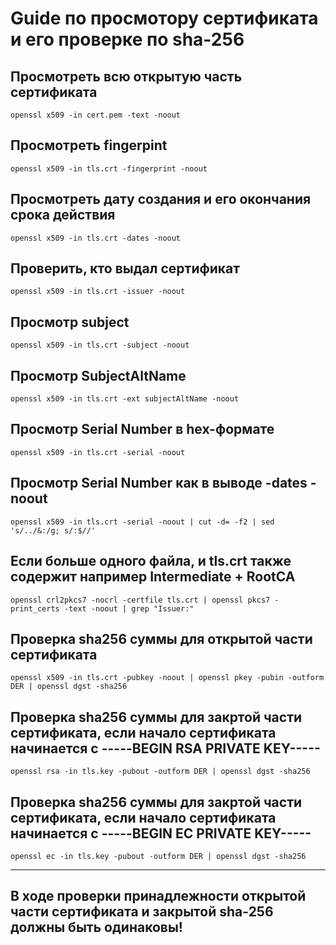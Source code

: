 

# Guide по просмотору сертификата и его проверке по sha-256


## Просмотреть всю открытую часть сертификата

```
openssl x509 -in cert.pem -text -noout
```

## Просмотреть fingerpint

```
openssl x509 -in tls.crt -fingerprint -noout
```

## Просмотреть дату создания и его окончания срока действия

```
openssl x509 -in tls.crt -dates -noout
```

## Проверить, кто выдал сертификат

```
openssl x509 -in tls.crt -issuer -noout
```

## Просмотр subject

```
openssl x509 -in tls.crt -subject -noout
```

## Просмотр SubjectAltName

```
openssl x509 -in tls.crt -ext subjectAltName -noout
```

## Просмотр Serial Number в hex-формате

```
openssl x509 -in tls.crt -serial -noout
```

## Просмотр Serial Number как в выводе -dates -noout

```
openssl x509 -in tls.crt -serial -noout | cut -d= -f2 | sed 's/../&:/g; s/:$//'
```

## Если больше одного файла, и tls.crt также содержит например Intermediate + RootCA

```
openssl crl2pkcs7 -nocrl -certfile tls.crt | openssl pkcs7 -print_certs -text -noout | grep "Issuer:"
```

## Проверка sha256 суммы для открытой части сертификата

```
openssl x509 -in tls.crt -pubkey -noout | openssl pkey -pubin -outform DER | openssl dgst -sha256
```

## Проверка sha256 суммы для закртой части сертификата, если начало сертификата начинается с -----BEGIN RSA PRIVATE KEY-----


```
openssl rsa -in tls.key -pubout -outform DER | openssl dgst -sha256
```

## Проверка sha256 суммы для закртой части сертификата, если начало сертификата начинается с -----BEGIN EC PRIVATE KEY-----

```
openssl ec -in tls.key -pubout -outform DER | openssl dgst -sha256
```
________________
## В ходе проверки принадлежности открытой части сертификата и закрытой sha-256 должны быть одинаковы!
